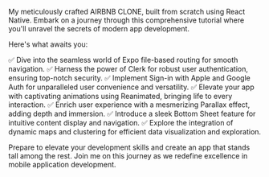 My meticulously crafted AIRBNB CLONE, built from scratch using React Native. Embark on a journey through this comprehensive tutorial where you'll unravel the secrets of modern app development. 

Here's what awaits you:

✅ Dive into the seamless world of Expo file-based routing for smooth navigation.
✅ Harness the power of Clerk for robust user authentication, ensuring top-notch security.
✅ Implement Sign-in with Apple and Google Auth for unparalleled user convenience and versatility.
✅ Elevate your app with captivating animations using Reanimated, bringing life to every interaction.
✅ Enrich user experience with a mesmerizing Parallax effect, adding depth and immersion.
✅ Introduce a sleek Bottom Sheet feature for intuitive content display and navigation.
✅ Explore the integration of dynamic maps and clustering for efficient data visualization and exploration.

Prepare to elevate your development skills and create an app that stands tall among the rest. Join me on this journey as we redefine excellence in mobile application development.
